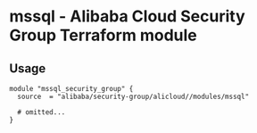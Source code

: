 # mssql - Alibaba Cloud Security Group Terraform module

## Usage

```hcl
module "mssql_security_group" {
  source  = "alibaba/security-group/alicloud//modules/mssql"

  # omitted...
}
```

<!-- BEGINNING OF PRE-COMMIT-TERRAFORM DOCS HOOK -->
<!-- END OF PRE-COMMIT-TERRAFORM DOCS HOOK -->

